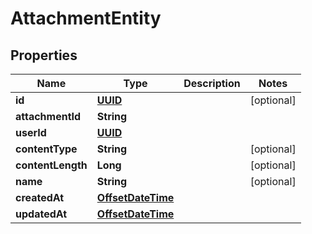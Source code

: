 

# AttachmentEntity

## Properties

Name | Type | Description | Notes
------------ | ------------- | ------------- | -------------
**id** | [**UUID**](UUID) |  |  [optional]
**attachmentId** | **String** |  | 
**userId** | [**UUID**](UUID) |  | 
**contentType** | **String** |  |  [optional]
**contentLength** | **Long** |  |  [optional]
**name** | **String** |  |  [optional]
**createdAt** | [**OffsetDateTime**](OffsetDateTime) |  | 
**updatedAt** | [**OffsetDateTime**](OffsetDateTime) |  | 



